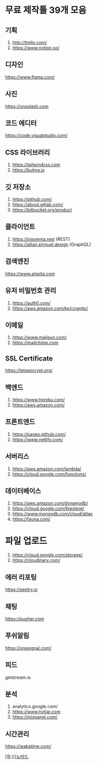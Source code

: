 # 무료 제작툴 39개 모음

## 기획

1. http://trello.com/
2. https://www.notion.so/

## 디자인

https://www.figma.com/

## 사진

https://unsplash.com

## 코드 에디터

https://code.visualstudio.com/

## CSS 라이브러리

1. https://tailwindcss.com
2. https://bulma.io

## 깃 저장소

1. https://github.com/
2. https://about.gitlab.com/
3. https://bitbucket.org/product

## 클라이언트

1. https://insomnia.rest (REST)
2. https://altair.sirmuel.design (GraphQL)

## 검색엔진

https://www.algolia.com

## 유저 비밀번호 관리

1. https://auth0.com/
2. https://aws.amazon.com/ko/cognito/

## 이메일

1. https://www.mailgun.com/
2. https://mailchimp.com

## SSL Certificate

https://letsencrypt.org/

## 백엔드

1. https://www.heroku.com/
2. https://aws.amazon.com/

## 프론트엔드

1. https://pages.github.com/
2. https://www.netlify.com/

## 서버리스

1. https://aws.amazon.com/lambda/
2. https://cloud.google.com/functions/

## 데이터베이스

1. https://aws.amazon.com/dynamodb/
2. https://cloud.google.com/firestore/
3. https://www.mongodb.com/cloud/atlas
4. https://fauna.com/

# 파일 업로드

1. https://cloud.google.com/storage/
2. https://cloudinary.com/

## 에러 리포팅

https://sentry.io

## 채팅

https://pusher.com

## 푸쉬알림

https://onesignal.com/

## 피드

getstream.io

## 분석

1. analytics.google.com/
2. https://www.hotjar.com
3. https://mixpanel.com/

## 시간관리

https://wakatime.com/

[참고][노마드](https://www.youtube.com/watch?v=u3Ph_M2bySg&t=2s)
